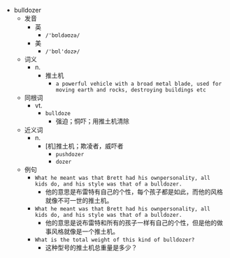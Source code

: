 - bulldozer
  - 发音
    - 英
      - `/'bʊldəʊzə/`
    - 美
      - `/'bʊl'dozɚ/`
  - 词义
    - n.
      - 推土机
        - `a powerful vehicle with a broad metal blade, used for moving earth and rocks, destroying buildings etc`
  - 同根词
    - vt.
      - `bulldoze`
        - 强迫；恫吓；用推土机清除
  - 近义词
    - n.
      - [机]推土机；欺凌者，威吓者
        - `pushdozer`
        - `dozer`
  - 例句
    - `What he meant was that Brett had his ownpersonality, all kids do, and his style was that of a bulldozer.`
      - 他的意思是布雷特有自己的个性，每个孩子都是如此，而他的风格就像不可一世的推土机。
    - `What he meant was that Brett had his ownpersonality, all kids do, and his style was that of a bulldozer.`
      - 他的意思是说布雷特和所有的孩子一样有自己的个性，但是他的做事风格就像是一个推土机。
    - `What is the total weight of this kind of bulldozer?`
      - 这种型号的推土机总重量是多少？

